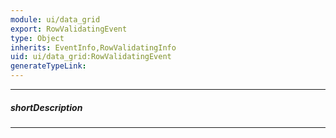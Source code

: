 ```yaml
---
module: ui/data_grid
export: RowValidatingEvent
type: Object
inherits: EventInfo,RowValidatingInfo
uid: ui/data_grid:RowValidatingEvent
generateTypeLink: 
---
```

---
##### shortDescription
<!-- Description goes here -->

---
<!-- Description goes here -->